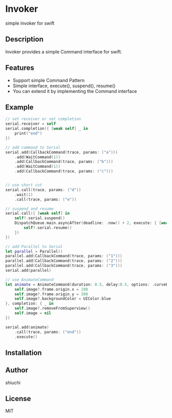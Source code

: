 # Invoker
simple invoker for swift

## Description

Invoker provides a simple Command interface for swift.

## Features
* Support simple Command Pattern
* Simple interface, execute(), suspend(), resume()
* You can extend it by implementing the Command interface

## Example

```swift
// set receiver or set completion
serial.receiver = self
serial.completion({ [weak self] _ in
    print("end")
})

// add command to Serial
serial.add(CallbackCommand(trace, params: ("a")))
    .add(WaitCommand(1))
    .add(CallbackCommand(trace, params: ("b")))
    .add(WaitCommand(1))
    .add(CallbackCommand(trace, params: ("c")))


// use short cut
serial.call(trace, params: ("d"))
    .wait(1)
    .call(trace, params: ("e"))

// suspend and resume
serial.call({ [weak self] in
    self?.serial.suspend()
    DispatchQueue.main.asyncAfter(deadline: .now() + 2, execute: { [weak self] in
        self?.serial.resume()
    })
})

// add Parallel to Serial
let parallel = Parallel()
parallel.add(CallbackCommand(trace, params: ("1")))
parallel.add(CallbackCommand(trace, params: ("2")))
parallel.add(CallbackCommand(trace, params: ("3")))
serial.add(parallel)

// use AnimateCommand
let animate = AnimateCommand(duration: 0.5, delay:0.5, options: .curveEaseIn, animations: {
    self.image?.frame.origin.x = 100
    self.image?.frame.origin.y = 300
    self.image?.backgroundColor = UIColor.blue
}, completion: { _ in
    self.image?.removeFromSuperview()
    self.image = nil
})

serial.add(animate)
    .call(trace, params: ("end"))
    .execute()
```

## Installation


## Author

shiuchi

## License

MIT
